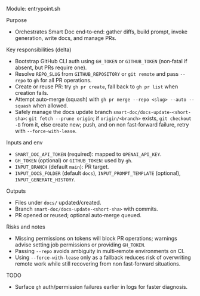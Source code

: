 Module: entrypoint.sh

Purpose
- Orchestrates Smart Doc end‑to‑end: gather diffs, build prompt, invoke generation, write docs, and manage PRs.

Key responsibilities (delta)
- Bootstrap GitHub CLI auth using `GH_TOKEN` or `GITHUB_TOKEN` (non‑fatal if absent, but PRs require one).
- Resolve `REPO_SLUG` from `GITHUB_REPOSITORY` or `git remote` and pass `--repo` to `gh` for all PR operations.
- Create or reuse PR: try `gh pr create`, fall back to `gh pr list` when creation fails.
- Attempt auto‑merge (squash) with `gh pr merge --repo <slug> --auto --squash` when allowed.
 - Safely manage the docs update branch `smart-doc/docs-update-<short-sha>`: `git fetch --prune origin`; if `origin/<branch>` exists, `git checkout -B` from it, else create new; push, and on non fast‑forward failure, retry with `--force-with-lease`.

Inputs and env
- `SMART_DOC_API_TOKEN` (required): mapped to `OPENAI_API_KEY`.
- `GH_TOKEN` (optional) or `GITHUB_TOKEN`: used by `gh`.
- `INPUT_BRANCH` (default `main`): PR target.
- `INPUT_DOCS_FOLDER` (default `docs`), `INPUT_PROMPT_TEMPLATE` (optional), `INPUT_GENERATE_HISTORY`.

Outputs
- Files under `docs/` updated/created.
- Branch `smart-doc/docs-update-<short-sha>` with commits.
- PR opened or reused; optional auto‑merge queued.

Risks and notes
- Missing permissions on tokens will block PR operations; warnings advise setting job permissions or providing `GH_TOKEN`.
- Passing `--repo` avoids ambiguity in multi‑remote environments on CI.
 - Using `--force-with-lease` only as a fallback reduces risk of overwriting remote work while still recovering from non fast‑forward situations.

TODO
- Surface `gh` auth/permission failures earlier in logs for faster diagnosis.
